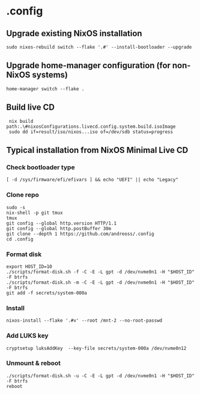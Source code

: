 # .config

## Upgrade existing NixOS installation

```
sudo nixos-rebuild switch --flake '.#' --install-bootloader --upgrade

```

## Upgrade home-manager configuration (for non-NixOS systems)

```
home-manager switch --flake .
```

## Build live CD

```
 nix build path:.\#nixosConfigurations.livecd.config.system.build.isoImage
 sudo dd if=result/iso/nixos...iso of=/dev/sdb status=progress
```

## Typical installation from NixOS Minimal Live CD

### Check bootloader type
```console
[ -d /sys/firmware/efi/efivars ] && echo "UEFI" || echo "Legacy"
```

### Clone repo
```
sudo -s
nix-shell -p git tmux
tmux
git config --global http.version HTTP/1.1
git config --global http.postBuffer 30m
git clone --depth 1 https://github.com/andreoss/.config
cd .config
```

### Format disk
```
export HOST_ID=10
./scripts/format-disk.sh -f -C -E -L gpt -d /dev/nvme0n1 -H "$HOST_ID" -F btrfs
./scripts/format-disk.sh -m -C -E -L gpt -d /dev/nvme0n1 -H "$HOST_ID" -F btrfs
git add -f secrets/system-000a
```
### Install

```
nixos-install --flake '.#v' --root /mnt-2 --no-root-passwd
```
### Add LUKS key
```console
cryptsetup luksAddKey  --key-file secrets/system-000a /dev/nvme0n12
```
### Unmount & reboot
```
./scripts/format-disk.sh -u -C -E -L gpt -d /dev/nvme0n1 -H "$HOST_ID" -F btrfs
reboot
```
